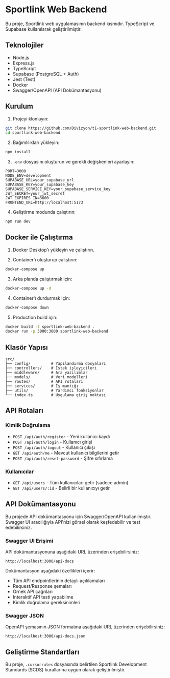 # Sportlink Web Backend

Bu proje, Sportlink web uygulamasının backend kısmıdır. TypeScript ve Supabase kullanılarak geliştirilmiştir.

## Teknolojiler

- Node.js
- Express.js
- TypeScript
- Supabase (PostgreSQL + Auth)
- Jest (Test)
- Docker
- Swagger/OpenAPI (API Dokümantasyonu)

## Kurulum

1. Projeyi klonlayın:
```bash
git clone https://github.com/Divizyon/t1-sportlink-web-backend.git
cd sportlink-web-backend
```

2. Bağımlılıkları yükleyin:
```bash
npm install
```

3. `.env` dosyasını oluşturun ve gerekli değişkenleri ayarlayın:
```
PORT=3000
NODE_ENV=development
SUPABASE_URL=your_supabase_url
SUPABASE_KEY=your_supabase_key
SUPABASE_SERVICE_KEY=your_supabase_service_key
JWT_SECRET=your_jwt_secret
JWT_EXPIRES_IN=3600
FRONTEND_URL=http://localhost:5173
```

4. Geliştirme modunda çalıştırın:
```bash
npm run dev
```

## Docker ile Çalıştırma

1. Docker Desktop'ı yükleyin ve çalıştırın.

2. Container'ı oluşturup çalıştırın:
```bash
docker-compose up
```

3. Arka planda çalıştırmak için:
```bash
docker-compose up -d
```

4. Container'ı durdurmak için:
```bash
docker-compose down
```

5. Production build için:
```bash
docker build -t sportlink-web-backend .
docker run -p 3000:3000 sportlink-web-backend
```

## Klasör Yapısı

```
src/
├── config/         # Yapılandırma dosyaları
├── controllers/    # İstek işleyicileri
├── middleware/     # Ara yazılımlar
├── models/         # Veri modelleri
├── routes/         # API rotaları
├── services/       # İş mantığı
├── utils/          # Yardımcı fonksiyonlar
└── index.ts        # Uygulama giriş noktası
```

## API Rotaları

### Kimlik Doğrulama
- `POST /api/auth/register` - Yeni kullanıcı kaydı
- `POST /api/auth/login` - Kullanıcı girişi
- `POST /api/auth/logout` - Kullanıcı çıkışı
- `GET /api/auth/me` - Mevcut kullanıcı bilgilerini getir
- `POST /api/auth/reset-password` - Şifre sıfırlama

### Kullanıcılar
- `GET /api/users` - Tüm kullanıcıları getir (sadece admin)
- `GET /api/users/:id` - Belirli bir kullanıcıyı getir

## API Dokümantasyonu

Bu projede API dokümantasyonu için Swagger/OpenAPI kullanılmıştır. Swagger UI aracılığıyla API'nizi görsel olarak keşfedebilir ve test edebilirsiniz.

### Swagger UI Erişimi

API dokümantasyonuna aşağıdaki URL üzerinden erişebilirsiniz:

```
http://localhost:3000/api-docs
```

Dokümantasyon aşağıdaki özellikleri içerir:
- Tüm API endpointlerinin detaylı açıklamaları
- Request/Response şemaları
- Örnek API çağrıları
- Interaktif API testi yapabilme
- Kimlik doğrulama gereksinimleri

### Swagger JSON

OpenAPI şemasının JSON formatına aşağıdaki URL üzerinden erişebilirsiniz:

```
http://localhost:3000/api-docs.json
```

## Geliştirme Standartları

Bu proje, `.cursorrules` dosyasında belirtilen Sportlink Development Standards (SCDS) kurallarına uygun olarak geliştirilmiştir.